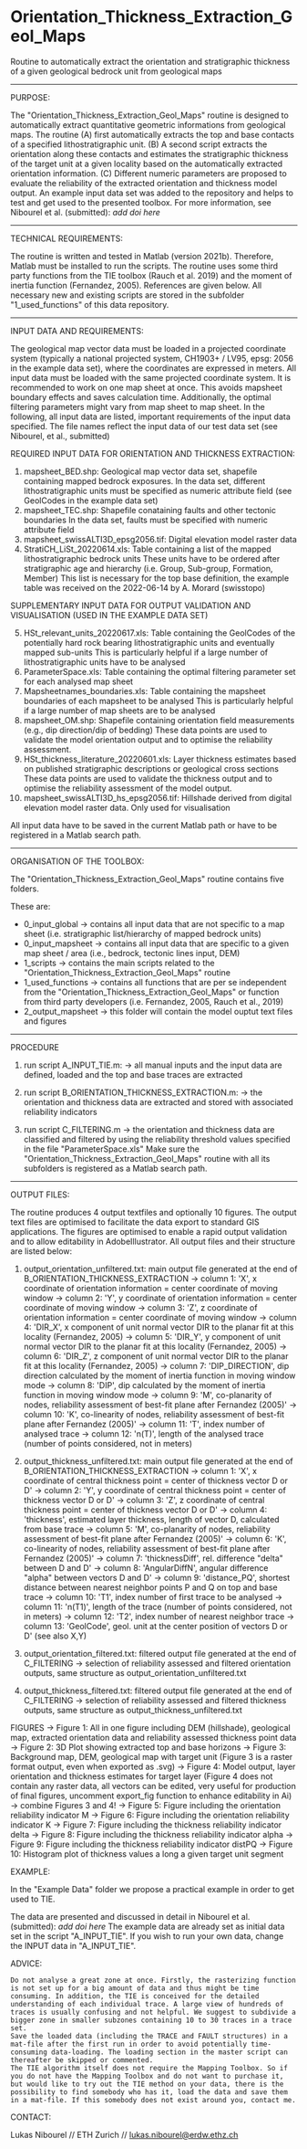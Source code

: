 # Orientation_Thickness_Extraction_Geol_Maps
Routine to automatically extract the orientation and stratigraphic thickness of a given geological bedrock unit from geological maps

***
PURPOSE:

The "Orientation_Thickness_Extraction_Geol_Maps" routine is designed to automatically extract quantitative geometric informations from geological maps. The routine (A) first automatically extracts the top and base contacts of a specified lithostratigraphic unit. (B) A second script extracts the orientation along these contacts and estimates the stratigraphic thickness of the target unit at a given locality based on the automatically extracted orientation information. (C) Different numeric parameters are proposed to evaluate the reliability of the extracted orientation and thickness model output. An example input data set was added to the repository and helps to test and get used to the presented toolbox. For more information, see Nibourel et al. (submitted): *add doi here*

***
TECHNICAL REQUIREMENTS:

The routine is written and tested in Matlab (version 2021b). Therefore, Matlab must be installed to run the scripts.
The routine uses some third party functions from the TIE toolbox (Rauch et al. 2019) and the moment of inertia function (Fernandez, 2005).
References are given below. All necessary new and existing scripts are stored in the subfolder "1_used_functions" of this data repository.

***
INPUT DATA AND REQUIREMENTS:

The geological map vector data must be loaded in a projected coordinate system (typically a national projected system, CH1903+ / LV95, epsg: 2056 in the example data set), where the coordinates are expressed in meters.
All input data must be loaded with the same projected coordinate system. It is recommended to work on one map sheet at once. This avoids mapsheet boundary effects and saves calculation time. Additionally, the optimal filtering parameters might vary from map sheet to map sheet.
In the following, all input data are listed, important requirements of the input data specified. The file names reflect the input data of our test data set (see Nibourel, et al., submitted)

REQUIRED INPUT DATA FOR ORIENTATION AND THICKNESS EXTRACTION:

1. mapsheet_BED.shp:                      Geological map vector data set, shapefile containing mapped bedrock exposures.
                                          In the data set, different lithostratigraphic units must be specified as numeric attribute field (see GeolCodes in the example data set)
2. mapsheet_TEC.shp:                      Shapefile conataining faults and other tectonic boundaries
                                          In the data set, faults must be specified with numeric attribute field
3. mapsheet_swissALTI3D_epsg2056.tif:     Digital elevation model raster data
4. StratiCH_LiSt_20220614.xls:            Table containing a list of the mapped lithostratigraphic bedrock units
                                          These units have to be ordered after stratigraphic age and hierarchy (i.e. Group, Sub-group, Formation, Member)
                                          This list is necessary for the top base definition, the example table was received on the 2022-06-14 by A. Morard (swisstopo)

SUPPLEMENTARY INPUT DATA FOR OUTPUT VALIDATION AND VISUALISATION (USED IN THE EXAMPLE DATA SET)

5. HSt_relevant_units_20220617.xls:       Table containing the GeolCodes of the potentially hard rock bearing lithostratigraphic units and eventually mapped sub-units
                                          This is particularly helpful if a large number of lithostratigraphic units have to be analysed
6. ParameterSpace.xls:                    Table containing the optimal filtering parameter set for each analysed map sheet
7. Mapsheetnames_boundaries.xls:          Table containing the mapsheet boundaries of each mapsheet to be analysed
                                          This is particularly helpful if a large number of map sheets are to be analysed
8. mapsheet_OM.shp:                       Shapefile containing orientation field measurements (e.g., dip direction/dip of bedding)
                                          These data points are used to validate the model orientation output and to optimise the reliability assessment.
9. HSt_thickness_literature_20220601.xls: Layer thickness estimates based on published stratigraphic descriptions or geological cross sections
                                          These data points are used to validate the thickness output and to optimise the reliability assessment of the model output.
10. mapsheet_swissALTI3D_hs_epsg2056.tif: Hillshade derived from digital elevation model raster data. Only used for visualisation

All input data have to be saved in the current Matlab path or have to be registered in a Matlab search path.

***
ORGANISATION OF THE TOOLBOX:

The "Orientation_Thickness_Extraction_Geol_Maps" routine contains five folders.

These are:

- 0_input_global
	-> contains all input data that are not specific to a map sheet (i.e. stratigraphic list/hierarchy of mapped bedrock units)
- 0_input_mapsheet
	-> contains all input data that are specific to a given map sheet / area (i.e., bedrock, tectonic lines input, DEM)
- 1_scripts
	-> contains the main scripts related to the "Orientation_Thickness_Extraction_Geol_Maps" routine
- 1_used_functions
	-> contains all functions that are per se independent from the "Orientation_Thickness_Extraction_Geol_Maps" or function from third party developers (i.e. Fernandez, 2005, Rauch et al., 2019)
- 2_output_mapsheet
	-> this folder will contain the model ouptut text files and figures

***
PROCEDURE

1. run script A_INPUT_TIE.m: -> all manual inputs and the input data are defined, loaded and the top and base traces are extracted

2. run script B_ORIENTATION_THICKNESS_EXTRACTION.m:
-> the orientation and thickness data are extracted and stored with associated reliability indicators

3. run script C_FILTERING.m
-> the orientation and thickness data are classified and filtered by using the reliability threshold values specified in the file "ParameterSpace.xls"
   Make sure the "Orientation_Thickness_Extraction_Geol_Maps" routine with all its subfolders is registered as a Matlab search path.

***
OUTPUT FILES:

The routine produces 4 output textfiles and optionally 10 figures.
The output text files are optimised to facilitate the data export to standard GIS applications.
The figures are optimised to enable a rapid output validation and to allow editability in AdobeIllustrator.
All output files and their structure are listed below:

1. output_orientation_unfiltered.txt: main output file generated at the end of B_ORIENTATION_THICKNESS_EXTRACTION 
	-> column 1: 'X', x coordinate of orientation information = center coordinate of moving window
	-> column 2: 'Y', y coordinate of orientation information = center coordinate of moving window
	-> column 3: 'Z', z coordinate of orientation information = center coordinate of moving window
	-> column 4: 'DIR_X', x component of unit normal vector DIR to the planar fit at this locality (Fernandez, 2005) 
	-> column 5: 'DIR_Y', y component of unit normal vector DIR to the planar fit at this locality (Fernandez, 2005)
	-> column 6: 'DIR_Z', z component of unit normal vector DIR to the planar fit at this locality (Fernandez, 2005)
	-> column 7: 'DIP_DIRECTION', dip direction calculated by the moment of inertia function in moving window mode
	-> column 8: 'DIP', dip calculated by the moment of inertia function in moving window mode
	-> column 9: 'M', co-planarity of nodes, reliability assessment of best-fit plane after Fernandez (2005)'
	-> column 10: 'K', co-linearity of nodes, reliability assessment of best-fit plane after Fernandez (2005)'
	-> column 11: 'T', index number of analysed trace
	-> column 12: 'n(T)', length of the analysed trace (number of points considered, not in meters)

2. output_thickness_unfiltered.txt: main output file generated at the end of B_ORIENTATION_THICKNESS_EXTRACTION
	-> column 1: 'X', x coordinate of central thickness point = center of thickness vector D or D'
	-> column 2: 'Y', y coordinate of central thickness point = center of thickness vector D or D'
	-> column 3: 'Z', z coordinate of central thickness point = center of thickness vector D or D'
	-> column 4: 'thickness', estimated layer thickness, length of vector D, calculated from base trace
	-> column 5: 'M', co-planarity of nodes, reliability assessment of best-fit plane after Fernandez (2005)'
	-> column 6: 'K', co-linearity of nodes, reliability assessment of best-fit plane after Fernandez (2005)'
	-> column 7: 'thicknessDiff', rel. difference "delta" between D and D'
	-> column 8: 'AngularDiffN', angular difference "alpha" between vectors D and D'
	-> column 9: 'distance_PQ', shortest distance between nearest neighbor points P and Q on top and base trace
	-> column 10: 'T1', index number of first trace to be analysed
	-> column 11: 'n(T1)', length of the trace (number of points considered, not in meters)
	-> column 12: 'T2', index number of nearest neighbor trace
	-> column 13: 'GeolCode', geol. unit at the center position of vectors D or D' (see also X,Y)

3. output_orientation_filtered.txt: filtered output file generated at the end of C_FILTERING
	-> selection of reliability assessed and filtered orientation outputs, same structure as output_orientation_unfiltered.txt

4. output_thickness_filtered.txt: filtered output file generated at the end of C_FILTERING
	-> selection of reliability assessed and filtered thickness outputs, same structure as output_thickness_unfiltered.txt

FIGURES
	-> Figure 1:     All in one figure including DEM (hillshade), geological map, extracted orientation data and reliability assessed thickness point data
	-> Figure 2:     3D Plot showing extracted top and base horizons
	-> Figure 3:     Background map, DEM, geological map with target unit (Figure 3 is a raster format output, even when exported as .svg)
	-> Figure 4:     Model output, layer orientation and thickness estimates for target layer (Figure 4 does not contain any raster data, all vectors can be edited, very useful for production of final figures, uncomment export_fig function to enhance editability in Ai) -> combine Figures 3 and 4!
	-> Figure 5:     Figure including the orientation reliability indicator M
	-> Figure 6:     Figure including the orientation reliability indicator K
	-> Figure 7:     Figure including the thickness reliability indicator delta
	-> Figure 8:     Figure including the thickness reliability indicator alpha
	-> Figure 9:     Figure including the thickness reliability indicator distPQ
	-> Figure 10:    Histogram plot of thickness values a long a given target unit segment


EXAMPLE:

In the "Example Data" folder we propose a practical example in order to get used to TIE.

The data are presented and discussed in detail in Nibourel et al. (submitted): *add doi here*
The example data are already set as initial data set in the script "A_INPUT_TIE". If you wish to run your own data, change the INPUT data in "A_INPUT_TIE".

ADVICE:

    Do not analyse a great zone at once. Firstly, the rasterizing function is not set up for a big amount of data and thus might be time consuming. In addition, the TIE is conceived for the detailed understanding of each individual trace. A large view of hundreds of traces is usually confusing and not helpful. We suggest to subdivide a bigger zone in smaller subzones containing 10 to 30 traces in a trace set.
    Save the loaded data (including the TRACE and FAULT structures) in a mat-file after the first run in order to avoid potentially time-consuming data-loading. The loading section in the master script can thereafter be skipped or commented.
    The TIE algorithm itself does not require the Mapping Toolbox. So if you do not have the Mapping Toolbox and do not want to purchase it, but would like to try out the TIE method on your data, there is the possibility to find somebody who has it, load the data and save them in a mat-file. If this somebody does not exist around you, contact me.

CONTACT:

Lukas Nibourel // ETH Zurich // lukas.nibourel@erdw.ethz.ch
